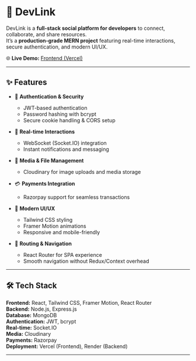 # 🚀 DevLink  

DevLink is a **full-stack social platform for developers** to connect, collaborate, and share resources.  
It’s a **production-grade MERN project** featuring real-time interactions, secure authentication, and modern UI/UX.  

🌐 **Live Demo:** [Frontend (Vercel)]([https://your-vercel-link.com](https://dev-link-beta.vercel.app/))

---

## ✨ Features  

- 🔐 **Authentication & Security**  
  - JWT-based authentication  
  - Password hashing with bcrypt  
  - Secure cookie handling & CORS setup  

- 💬 **Real-time Interactions**  
  - WebSocket (Socket.IO) integration  
  - Instant notifications and messaging  

- 📸 **Media & File Management**  
  - Cloudinary for image uploads and media storage  

- 💳 **Payments Integration**  
  - Razorpay support for seamless transactions  

- 🎨 **Modern UI/UX**  
  - Tailwind CSS styling  
  - Framer Motion animations  
  - Responsive and mobile-friendly  

- 🔗 **Routing & Navigation**  
  - React Router for SPA experience  
  - Smooth navigation without Redux/Context overhead  

---

## 🛠️ Tech Stack  

**Frontend:** React, Tailwind CSS, Framer Motion, React Router  
**Backend:** Node.js, Express.js  
**Database:** MongoDB  
**Authentication:** JWT, bcrypt  
**Real-time:** Socket.IO  
**Media:** Cloudinary  
**Payments:** Razorpay  
**Deployment:** Vercel (Frontend), Render (Backend)  

---
